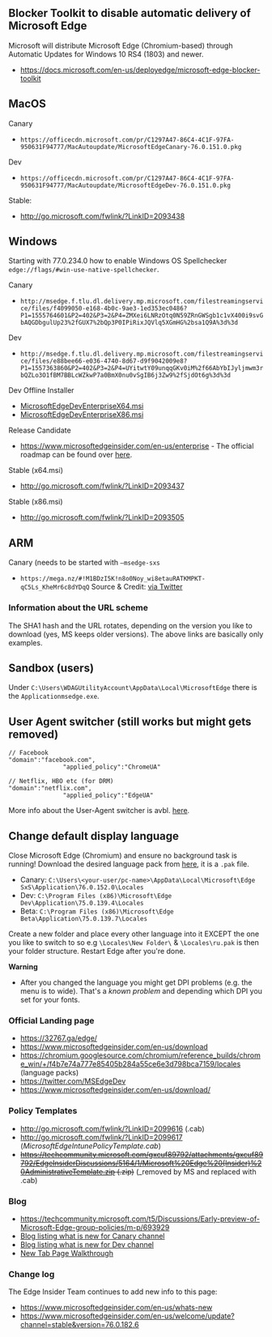 Blocker Toolkit to disable automatic delivery of Microsoft Edge
--------------

Microsoft will distribute Microsoft Edge (Chromium-based) through Automatic Updates for Windows 10 RS4 (1803) and newer.

* https://docs.microsoft.com/en-us/deployedge/microsoft-edge-blocker-toolkit



MacOS
--------------
Canary
* `https://officecdn.microsoft.com/pr/C1297A47-86C4-4C1F-97FA-950631F94777/MacAutoupdate/MicrosoftEdgeCanary-76.0.151.0.pkg`


Dev
* `https://officecdn.microsoft.com/pr/C1297A47-86C4-4C1F-97FA-950631F94777/MacAutoupdate/MicrosoftEdgeDev-76.0.151.0.pkg`

Stable:
* http://go.microsoft.com/fwlink/?LinkID=2093438

Windows
--------------

 Starting with 77.0.234.0 how to enable Windows OS Spellchecker `edge://flags/#win-use-native-spellchecker`.

Canary
* `http://msedge.f.tlu.dl.delivery.mp.microsoft.com/filestreamingservice/files/f4099050-e168-4b0c-9ae3-1ed353ec0486?P1=1555764601&P2=402&P3=2&P4=ZMXei6LNRzOtq0N59ZRnGWSgb1c1vX400i9svGbAQGDbgulUp23%2fGUX7%2bQp3P0IPiRixJQVlq5XGmHG%2bsa1Q9A%3d%3d`


Dev
* `http://msedge.f.tlu.dl.delivery.mp.microsoft.com/filestreamingservice/files/e88bee66-e036-4740-8d67-d9f9042009e8?P1=1557363860&P2=402&P3=2&P4=UYitwtY09unqqGKv0iM%2f66AbYbIJyljmwm3rbQZLo3O1fBM7BBLcWZkwP7a0BmX0nu0vSgIB6j3Zw9%2fSjdOt6g%3d%3d`


Dev Offline Installer
* [MicrosoftEdgeDevEnterpriseX64.msi](https://go.microsoft.com/fwlink/?LinkID=2093291)
* [MicrosoftEdgeDevEnterpriseX86.msi](https://go.microsoft.com/fwlink/?LinkID=2093436)


Release Candidate
* https://www.microsoftedgeinsider.com/en-us/enterprise - The official roadmap can be found over [here](https://blogs.windows.com/msedgedev/2019/07/16/microsoft-edge-enterprise-evaluation-roadmap/#oe2PuqSTS3mYvoGV.97).


Stable (x64.msi)
* http://go.microsoft.com/fwlink/?LinkID=2093437

Stable (x86.msi)
* http://go.microsoft.com/fwlink/?LinkID=2093505



ARM
--------------

Canary (needs to be started with `–msedge-sxs`
* `https://mega.nz/#!M1BDzI5K!n8o0Noy_wi8etauRATKMPKT-qC5Ls_KheMr6c8dYDqQ` Source & Credit: [via Twitter](https://twitter.com/ADeltaXForce/status/1136654348983967744)


### Information about the URL scheme

The SHA1 hash and the URL rotates, depending on the version you like to download (yes, MS keeps older versions). The above links are basically only examples.


Sandbox (users)
--------------
Under `C:\Users\WDAGUtilityAccount\AppData\Local\MicrosoftEdge` there is the `Applicationmsedge.exe`.




User Agent switcher (still works but might gets removed)
--------------

```batch
// Facebook
"domain":"facebook.com",
               "applied_policy":"ChromeUA"
```

```batch
// Netflix, HBO etc (for DRM)
"domain":"netflix.com",
               "applied_policy":"EdgeUA"
```

More info about the User-Agent switcher is avbl. [here](https://www.bleepingcomputer.com/news/microsoft/the-new-microsoft-edge-sometimes-impersonates-other-browsers/).


Change default display language
--------------
Close Microsoft Edge (Chromium) and ensure no background task is running! Download the desired language pack from [here](https://chromium.googlesource.com/chromium/reference_builds/chrome_win/+/f4b7e74a777e85405b284a55ce6e3d798bca7159/locales), it is a `.pak` file.


* Canary: `C:\Users\<your-user/pc-name>\AppData\Local\Microsoft\Edge SxS\Application\76.0.152.0\Locales`
* Dev:    `C:\Program Files (x86)\Microsoft\Edge Dev\Application\75.0.139.4\Locales`
* Beta:   `C:\Program Files (x86)\Microsoft\Edge Beta\Application\75.0.139.7\Locales`



Create a new folder and place every other language into it EXCEPT the one you like to switch to so e.g `\Locales\New Folder\` & `\Locales\ru.pak` is then your folder structure. Restart Edge after you're done.


**Warning**
* After you changed the language you might get DPI problems (e.g. the menu is to wide). That's a _known problem_ and depending which DPI you set for your fonts.


### Official Landing page

* https://32767.ga/edge/
* https://www.microsoftedgeinsider.com/en-us/download
* https://chromium.googlesource.com/chromium/reference_builds/chrome_win/+/f4b7e74a777e85405b284a55ce6e3d798bca7159/locales (language packs)
* https://twitter.com/MSEdgeDev
* https://www.microsoftedgeinsider.com/en-us/download/



### Policy Templates
* http://go.microsoft.com/fwlink/?LinkID=2099616 (.cab)
* http://go.microsoft.com/fwlink/?LinkID=2099617 (_MicrosoftEdgeIntunePolicyTemplate.cab_)
* ~~https://techcommunity.microsoft.com/gxcuf89792/attachments/gxcuf89792/EdgeInsiderDiscussions/5164/1/Microsoft%20Edge%20(Insider)%20AdministrativeTemplate.zip (.zip)~~ (_removed by MS and replaced with .cab)


### Blog
* https://techcommunity.microsoft.com/t5/Discussions/Early-preview-of-Microsoft-Edge-group-policies/m-p/693929
* [Blog listing what is new for Canary channel](https://techcommunity.microsoft.com/t5/Discussions/Canary-channel-update-to-80-0-319-0-is-live/m-p/968799)
* [Blog listing what is new for Dev channel](https://techcommunity.microsoft.com/t5/Discussions/Dev-channel-update-to-80-0-334-2-is-live/m-p/1018372)
* [New Tab Page Walkthrough](https://techcommunity.microsoft.com/t5/Articles/New-Tab-Page-Walkthrough/m-p/480053#M550)


### Change log
The Edge Insider Team continues to add new info to this page:
* https://www.microsoftedgeinsider.com/en-us/whats-new
* https://www.microsoftedgeinsider.com/en-us/welcome/update?channel=stable&version=76.0.182.6
